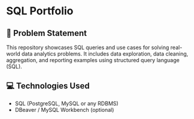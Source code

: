 # SQL Portfolio

## 📌 Problem Statement
This repository showcases SQL queries and use cases for solving real-world data analytics problems. It includes data exploration, data cleaning, aggregation, and reporting examples using structured query language (SQL).

## 💻 Technologies Used
- SQL (PostgreSQL, MySQL or any RDBMS)
- DBeaver / MySQL Workbench (optional)


